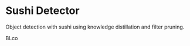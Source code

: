 # Sushi Detector

Object detection with sushi using knowledge distillation and filter pruning.
<!-- Teacher-student network. -->
BLco

